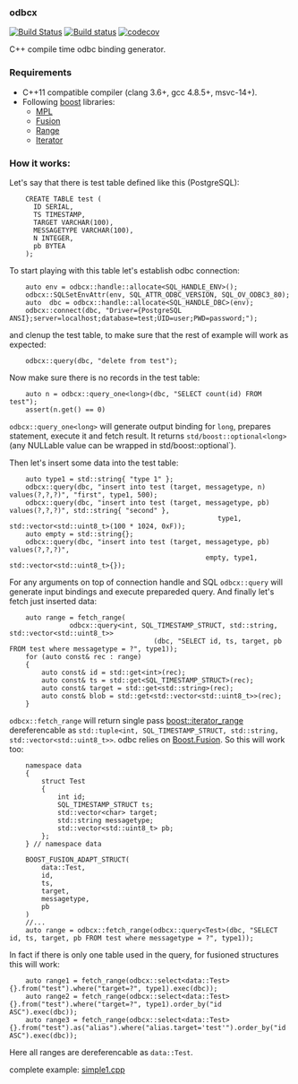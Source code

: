 ### odbcx

[![Build Status](https://travis-ci.com/serge-klim/odbcx.svg?branch=master)](https://travis-ci.com/serge-klim/odbcx)
[![Build status](https://ci.appveyor.com/api/projects/status/w9rhekv0oacw33kj?svg=true)](https://ci.appveyor.com/project/serge-klim/odbcx)
[![codecov](https://codecov.io/gh/serge-klim/odbcx/branch/master/graph/badge.svg)](https://codecov.io/gh/serge-klim/odbcx)

C++ compile time odbc binding generator.

### Requirements

* C++11 compatible compiler (clang 3.6+, gcc 4.8.5+, msvc-14+).
* Following [boost](http://www.boost.org) libraries:
    - [MPL](http://www.boost.org/doc/libs/1_67_0/libs/mpl/doc/index.html)
	- [Fusion](http://www.boost.org/doc/libs/1_67_0/libs/fusion/doc/html/)
	- [Range](https://www.boost.org/doc/libs/1_67_0/libs/range/doc/html/index.html)
	- [Iterator](https://www.boost.org/doc/libs/1_66_0/libs/iterator/doc/index.html)
 

### How it works:

Let's say that there is test table defined like this (PostgreSQL):

```
	CREATE TABLE test (
	  ID SERIAL,
	  TS TIMESTAMP,
	  TARGET VARCHAR(100),
	  MESSAGETYPE VARCHAR(100),
	  N INTEGER,
	  pb BYTEA 
	);
```

To start playing  with this table let's establish odbc connection:
```
	auto env = odbcx::handle::allocate<SQL_HANDLE_ENV>();
	odbcx::SQLSetEnvAttr(env, SQL_ATTR_ODBC_VERSION, SQL_OV_ODBC3_80);
	auto  dbc = odbcx::handle::allocate<SQL_HANDLE_DBC>(env);
	odbcx::connect(dbc, "Driver={PostgreSQL ANSI};server=localhost;database=test;UID=user;PWD=password;");
```

and clenup the test table, to make sure that the rest of example will work as expected:
```
    odbcx::query(dbc, "delete from test");
```

Now make sure there is no records in the test table:
```
    auto n = odbcx::query_one<long>(dbc, "SELECT count(id) FROM test");
	assert(n.get() == 0)
```
`odbcx::query_one<long>` will generate output binding for `long`, prepares statement, execute it and fetch result. It returns `std/boost::optional<long>` (any NULLable value can be wrapped in std/boost::optional<long>`). 

Then let's insert some data into the test table:
```
	auto type1 = std::string{ "type 1" };
	odbcx::query(dbc, "insert into test (target, messagetype, n) values(?,?,?)", "first", type1, 500);
	odbcx::query(dbc, "insert into test (target, messagetype, pb) values(?,?,?)", std::string{ "second" },
													type1, std::vector<std::uint8_t>(100 * 1024, 0xF));
	auto empty = std::string{};
	odbcx::query(dbc, "insert into test (target, messagetype, pb) values(?,?,?)",
												 empty, type1, std::vector<std::uint8_t>{});
```
For any arguments on top of connection handle and SQL `odbcx::query` will generate input bindings and execute prepareded query.
And finally let's fetch just inserted data:
```
	auto range = fetch_range(
			   odbcx::query<int, SQL_TIMESTAMP_STRUCT, std::string, std::vector<std::uint8_t>>
									(dbc, "SELECT id, ts, target, pb FROM test where messagetype = ?", type1));
	for (auto const& rec : range)
	{
		auto const& id = std::get<int>(rec);
		auto const& ts = std::get<SQL_TIMESTAMP_STRUCT>(rec);
		auto const& target = std::get<std::string>(rec);
		auto const& blob = std::get<std::vector<std::uint8_t>>(rec);
	}
```
`odbcx::fetch_range` will return single pass [boost::iterator_range](https://www.boost.org/doc/libs/1_67_0/libs/range/doc/html/range/reference/utilities/iterator_range.html) dereferencable as `std::tuple<int, SQL_TIMESTAMP_STRUCT, std::string, std::vector<std::uint8_t>>`.
odbc relies on [Boost.Fusion](https://www.boost.org/doc/libs/1_50_0/libs/fusion/doc/html/fusion/adapted/adapt_struct.html). So this will work too: 

```
	namespace data
	{
		struct Test
		{
			int id;
			SQL_TIMESTAMP_STRUCT ts;
			std::vector<char> target;
			std::string messagetype;
			std::vector<std::uint8_t> pb;
		};
	} // namespace data

	BOOST_FUSION_ADAPT_STRUCT(
		data::Test,
		id,
		ts,
		target,
		messagetype,
		pb
	)
	//...
	auto range = odbcx::fetch_range(odbcx::query<Test>(dbc, "SELECT id, ts, target, pb FROM test where messagetype = ?", type1));
```
In fact if there is only one table used in the query, for fusioned structures this will work:  
```
	auto range1 = fetch_range(odbcx::select<data::Test>{}.from("test").where("target=?", type1).exec(dbc));
	auto range2 = fetch_range(odbcx::select<data::Test>{}.from("test").where("target=?", type1).order_by("id ASC").exec(dbc));
	auto range3 = fetch_range(odbcx::select<data::Test>{}.from("test").as("alias").where("alias.target='test'").order_by("id ASC").exec(dbc));
```
Here all ranges are dereferencable as `data::Test`.

complete example: [simple1.cpp](https://github.com/serge-klim/odbcx/blob/master/examples/select.cpp)

